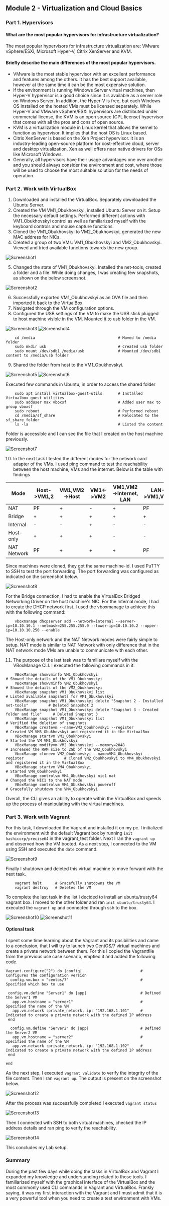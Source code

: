 ## Module 2 - Virtualization and Cloud Basics
### Part 1. Hypervisors
#### What are the most popular hypervisors for infrastructure virtualization?
The most popular hypervisors for infrastructure virtualization are: VMware vSphere/ESXi, Microsoft Hyper-V, Citrix XenServer and KVM.
#### Briefly describe the main differences of the most popular hypervisors.
* VMware is the most stable hypervisor with an excellent performance and features among the others. It has the best support available, however at the same time it can be the most expensive solution.
* If the environment is running Windows Server virtual machines, then Hyper-V hypervisor is a good choice since it is available as a server role on Windows Server. In addition, the Hyper-V is free, but each Windows OS installed on the hosted VMs must be licensed separately. 
While Hyper-V and VMware vSphere/ESXi hypervisors are distributed under commercial license, the KVM is an open source (GPL license) hypervisor that comes with all the pros and cons of open source. 
* KVM is a virtualization module in Linux kernel that allows the kernel to function as hypervisor. It implies that the host OS is Linux based.
* Citrix XenServer is based on the Xen Project hypervisor. It is an industry-leading open-source platform for cost-effective cloud, server and desktop virtualization. Xen as well offers near native drivers for OSs like Microsoft Windows.
* Generally, all hypervisors have their usage advantages one over another and you should always consider the environment and cost, where those will be used to choose the most suitable solution for the needs of operation.

### Part 2. Work with VirtualBox
1. Downloaded and installed the VirtualBox. Separately downloaded the Ubuntu Server.
2. Created the VM VM1_Obukhovskyi, installed Ubuntu Server on it. Setup the necessary default settings.
Performed different actions with VM1_Obukhovskyi control as well as familiarized myself with the keyboard controls and
mouse capture functions.
3. Cloned the VM1_Obukhovskyi to VM2_Obukhovskyi, generated the new MAC address for NICs.
4. Created a group of two VMs: VM1_Obukhovskyi and VM2_Obukhovskyi. Viewed and tried available functions 
towards the new group.

![Screenshot1](https://github.com/Soubi8/DevOps_online_Vinnytsia_2022Q1Q2/blob/main/m2/task2.1/images/1.jpg)

5. Changed the state of VM1_Obukhovskyi. Installed the net-tools, created a folder and a file. While doing
changes, I was creating few snapshots, as shown on the below screenshot.

![Screenshot2](https://github.com/Soubi8/DevOps_online_Vinnytsia_2022Q1Q2/blob/main/m2/task2.1/images/2.jpg)

6. Successfully exported VM1_Obukhovskyi as an OVA file and then imported it back to the VirtualBox.
7. Navigated through the VM configuration options.
8. Configured the USB settings of the VM to make the USB stick plugged to host machine visible in the VM.
Mounted it to usb folder in the VM.

![Screenshot3](https://github.com/Soubi8/DevOps_online_Vinnytsia_2022Q1Q2/blob/main/m2/task2.1/images/3.jpg)
![Screenshot4](https://github.com/Soubi8/DevOps_online_Vinnytsia_2022Q1Q2/blob/main/m2/task2.1/images/4.jpg)

~~~
    cd /media                                     # Moved to /media folder
    sudo mkdir usb                                # Created usb folder
    sudo mount /dev/sdb1 /media/usb               # Mounted /dev/sdb1 content to /media/usb folder
~~~    
9. Shared the folder from host to the VM1_Obukhovskyi.

![Screenshot5](https://github.com/Soubi8/DevOps_online_Vinnytsia_2022Q1Q2/blob/main/m2/task2.1/images/5.jpg)
![Screenshot6](https://github.com/Soubi8/DevOps_online_Vinnytsia_2022Q1Q2/blob/main/m2/task2.1/images/6.jpg)

Executed few commands in Ubuntu, in order to access the shared folder
~~~
    sudo apt install virtualbox-guest-utils       # Installed Virtualbox guest utilities
    sudo adduser max vboxsf                       # Added user max to group vboxsf
    sudo reboot                                   # Performed reboot
    cd /media/sf_share                            # Relocated to the sf_share folder
    ls -la                                        # Listed the content
~~~
Folder is accessible and I can see the file that I created on the host machine previously.

![Screenshot7](https://github.com/Soubi8/DevOps_online_Vinnytsia_2022Q1Q2/blob/main/m2/task2.1/images/7.jpg)

10. In the next task I tested the different modes for the network card adapter of the VMs. I used ping
command to test the reachability between the host machine, VMs and the internet. Below is the table with
findings

| Mode | Host->VM1,2 | VM1,VM2->Host | VM1<->VM2 | VM1,VM2->Internet, LAN | LAN->VM1,VM2 |
| ---- | ----------- | ------------- | --------- | ---------------------- | ------------ |
| NAT | PF | + | - | + | PF |
| Bridge| + | + | + | + | + |
| Internal | - | - | + | - | - |
| Host-only | + | + | + | - | - |
| NAT Network | PF | + | + | + | PF |

Since machines were cloned, they got the same machine-id.
I used PuTTY to SSH to test the port forwarding. The port forwarding was configured as indicated on the
screenshot below.

![Screenshot8](https://github.com/Soubi8/DevOps_online_Vinnytsia_2022Q1Q2/blob/main/m2/task2.1/images/8.jpg)

For the Bridge connection, I had to enable the VirtualBox Bridged Networking Driver on the host machine's NIC.
For the Internal mode, I had to create the DHCP network first. I used the vboxmanage to achieve this with the
following command:
~~~
    vboxmanage dhcpserver add --network=internal --server-ip=10.10.10.1 --netmask=255.255.255.0 --lower-ip=10.10.10.2 --upper-ip=10.10.10.250 --enable
~~~
The Host-only network and the NAT Network modes were fairly simple to setup. NAT mode is similar to NAT Network with only
difference that in the NAT network mode VMs are unable to communicate with each other.

11. The purpose of the last task was to familiare myself with the VBoxManage CLI. I executed the
following commands in it:
~~~
    VBoxManage showvminfo VM1_Obukhovskyi                                                 # Showed the details of the VM1_Obukhovskyi
    VBoxManage showvminfo VM2_Obukhovskyi                                                 # Showed the details of the VM2_Obukhovskyi
    VBoxManage snapshot VM1_Obukhovskyi list                                              # Listed available snapshots for VM1_Obukhovskyi
    VBoxManage snapshot VM1_Obukhovskyi delete "Snapshot 2 - Installed net-tools"         # Deleted Snapshot 2
    VBoxManage snapshot VM1_Obukhovskyi delete "Snapshot 3 - Created folder and file"     # Deleted Snapshot 3
    VBoxManage snapshot VM1_Obukhovskyi list                                              # Verified the deletion of snapshots
    VBoxManage createvm --name=VM3_Obukhovskyi --register                                 # Created VM VM3_Obukhovskyi and registered it in the VirtualBox
    VBoxManage startvm VM1_Obukhovskyi                                                    # Started the VM VM1_Obukhovskyi
    VBoxManage modifyvm VM2_Obukhovskyi --memory=2048                                     # Increased the RAM size to 2Gb of the VM2_Obukhovskyi
    VboxManage clonevm VM2_Obukhovskyi --name=VM4_Obukhovskyi --register                  # Cloned VM2_Obukhovskyi to VM4_Obukhovskyi and registered it in the VirtualBox
    VBoxManage startvm VM4_Obukhovskyi                                                    # Started VM4_Obukhovskyi
    VBoxManage controlvm VM4_Obukhovskyi nic1 nat                                         # Changed the NIC1 to the NAT mode
    VBoxManage controlvm VM4_Obukhovskyi poweroff                                         # Gracefully shutdown the VM4_Obukhovskyi
~~~
Overall, the CLI gives an ability to operate within the VirtualBox and speeds up the process of manipulating with the virtual machines.

### Part 3. Work with Vagrant
For this task, I downloaded the Vagrant and installed it on my pc. I initialized the environment with the
default Vagrant box by running `init hashicorp/precise64` in the vagrant_test folder.
Next I ran the `vagrant up` and observed how the VM booted. As a next step, I connected to the VM using
SSH and executed the `date` command.

![Screenshot9](https://github.com/Soubi8/DevOps_online_Vinnytsia_2022Q1Q2/blob/main/m2/task2.1/images/9.jpg)

Finally I shutdown and deleted this virtual machine to move forward with the next task.
~~~
    vagrant halt      # Gracefully shutdowns the VM
    vagrant destroy   # Deletes the VM
~~~
To complete the last task in the list I decided to install an ubuntu/trusty64 vagrant box. I moved to the other folder and ran `init ubuntu/trusty64`.
I executed the `vagrant up` and connected through ssh to the box.

![Screenshot10](https://github.com/Soubi8/DevOps_online_Vinnytsia_2022Q1Q2/blob/main/m2/task2.1/images/10.jpg)
![Screenshot11](https://github.com/Soubi8/DevOps_online_Vinnytsia_2022Q1Q2/blob/main/m2/task2.1/images/11.jpg)

#### Optional task
I spent some time learning about the Vagrant and its posibilities and came to a conclusion, that I will try to launch two CentOS/7 virtual machines and create a private network between them.
For this I copied the Vagrantfile from the previous use case scenario, emptied it and added the following code.
~~~
Vagrant.configure("2") do |config|                          # Configures the configuration version                               
  config.vm.box = "centos/7"                                # Specified which box to use
  
 config.vm.define "Server1" do |app|                        # Defined the Server1 VM
   app.vm.hostname = "server1"                              # Specified the name of the VM
   app.vm.network :private_network, ip: "192.168.1.101"     # Indicated to create a private network with the defined IP address
 end
 
  config.vm.define "Server2" do |app|                       # Defined the Server2 VM
   app.vm.hostname = "server2"                              # Specified the name of the VM
   app.vm.network :private_network, ip: "192.168.1.102"     # Indicated to create a private network with the defined IP address
 end

end
~~~
As the next step, I executed `vagrant validate` to verify the integrity of the file content. Then I ran `vagrant up`. The output is present on the screenshot below.

![Screenshot12](https://github.com/Soubi8/DevOps_online_Vinnytsia_2022Q1Q2/blob/main/m2/task2.1/images/12.jpg)

After the process was successfully completed I executed `vagrant status`

![Screenshot13](https://github.com/Soubi8/DevOps_online_Vinnytsia_2022Q1Q2/blob/main/m2/task2.1/images/13.jpg)

Then I connected with SSH to both virtual machines, checked the IP address details and ran ping to verify the reachability.

![Screenshot14](https://github.com/Soubi8/DevOps_online_Vinnytsia_2022Q1Q2/blob/main/m2/task2.1/images/14.jpg)

This concludes my Lab setup.

### Summary
During the past few days while doing the tasks in VirtualBox and Vagrant I expanded my knowledge and understanding related to those
tools. I familiarized myself with the graphical interface of the VirtualBox and the most commonly used CLI commands in Vagrant and VirtualBox.
Frankly saying, it was my first interaction with the Vagrant and I must admit that it is a very powerful tool when you need to create a test 
environment with VMs. 
